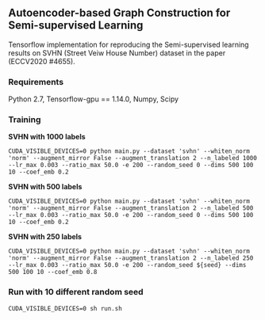 ## Autoencoder-based Graph Construction for Semi-supervised Learning

Tensorflow implementation for reproducing the Semi-supervised learning results on SVHN (Street Veiw House Number) dataset in the paper (ECCV2020 #4655).



### Requirements

Python 2.7, Tensorflow-gpu == 1.14.0, Numpy, Scipy



### Training

**SVHN with 1000 labels**

```CUDA_VISIBLE_DEVICES=0 python main.py --dataset 'svhn' --whiten_norm 'norm' --augment_mirror False --augment_translation 2 --n_labeled 1000 --lr_max 0.003 --ratio_max 50.0 -e 200 --random_seed 0 --dims 500 100 10 --coef_emb 0.2```



**SVHN with 500 labels**

```CUDA_VISIBLE_DEVICES=0 python main.py --dataset 'svhn' --whiten_norm 'norm' --augment_mirror False --augment_translation 2 --n_labeled 500 --lr_max 0.003 --ratio_max 50.0 -e 200 --random_seed 0 --dims 500 100 10 --coef_emb 0.2```



**SVHN with 250 labels**

```CUDA_VISIBLE_DEVICES=0 python main.py --dataset 'svhn' --whiten_norm 'norm' --augment_mirror False --augment_translation 2 --n_labeled 250 --lr_max 0.003 --ratio_max 50.0 -e 200 --random_seed ${seed} --dims 500 100 10 --coef_emb 0.8```



### Run with 10 different random seed

```CUDA_VISIBLE_DEVICES=0 sh run.sh```
